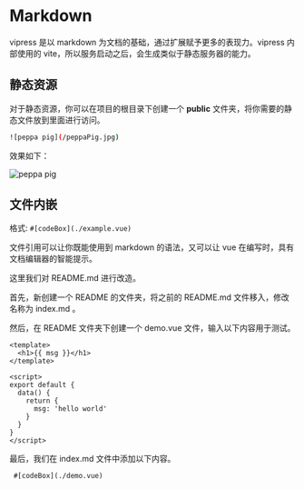 # Markdown

vipress 是以 markdown 为文档的基础，通过扩展赋予更多的表现力。vipress 内部使用的 vite，所以服务启动之后，会生成类似于静态服务器的能力。

## 静态资源

对于静态资源，你可以在项目的根目录下创建一个 **public** 文件夹，将你需要的静态文件放到里面进行访问。

```sh
![peppa pig](/peppaPig.jpg)
```

效果如下：

![peppa pig](/peppaPig.jpg)

## 文件内嵌

格式: `#[codeBox](./example.vue)`

文件引用可以让你既能使用到 markdown 的语法，又可以让 vue 在编写时，具有文档编辑器的智能提示。

这里我们对 README.md 进行改造。

首先，新创建一个 README 的文件夹，将之前的 README.md 文件移入，修改名称为 index.md 。

然后，在 README 文件夹下创建一个 demo.vue 文件，输入以下内容用于测试。

```vue
<template>
  <h1>{{ msg }}</h1>
</template>

<script>
export default {
  data() {
    return {
      msg: 'hello world'
    }
  }
}
</script>
```

最后，我们在 index.md 文件中添加以下内容。

```
 #[codeBox](./demo.vue)
```
